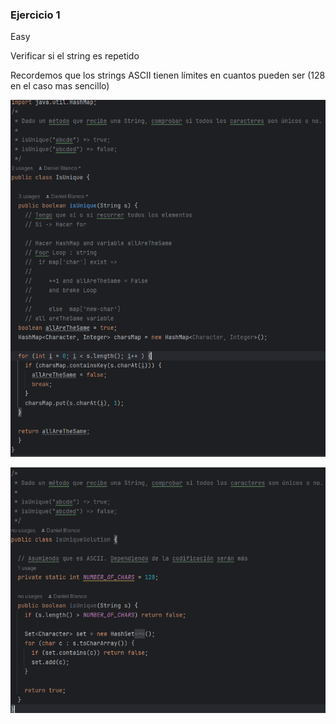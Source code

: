 ### Ejercicio 1

Easy

Verificar si el string es repetido

Recordemos que los strings ASCII tienen límites en cuantos pueden ser (128 en el caso mas sencillo)

![](/images/2.-Arrays-Strings-Tablas-Hash/excersices/Ejercicio-1/Captura%20de%20pantalla%202024-02-27%20134158.png)

![](/images/2.-Arrays-Strings-Tablas-Hash/excersices/Ejercicio-1/Captura%20de%20pantalla%202024-02-27%20134215.png)

